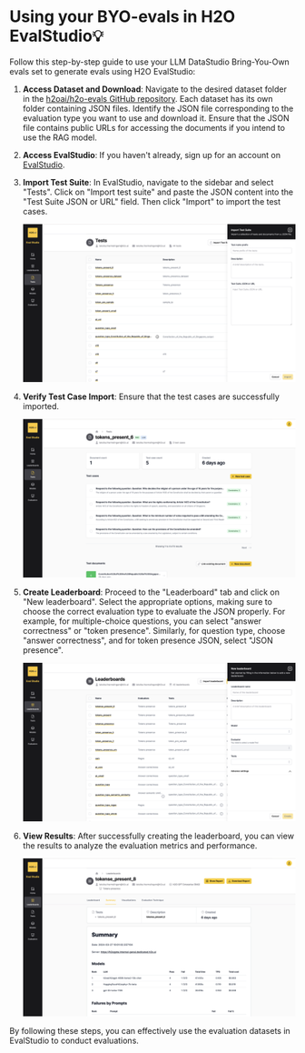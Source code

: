# Using your BYO-evals in H2O EvalStudio💡

Follow this step-by-step guide to use your LLM DataStudio Bring-You-Own evals set to generate evals using H2O EvalStudio:

1. **Access Dataset and Download**: Navigate to the desired dataset folder in the [h2oai/h2o-evals GitHub repository](https://github.com/h2oai/h2o-evals/tree/main/catalog). Each dataset has its own folder containing JSON files. Identify the JSON file corresponding to the evaluation type you want to use and download it. Ensure that the JSON file contains public URLs for accessing the documents if you intend to use the RAG model.

2. **Access EvalStudio**: If you haven't already, sign up for an account on [EvalStudio](https://eval-studio.internal-genai.dedicated.h2o.ai).

3. **Import Test Suite**: In EvalStudio, navigate to the sidebar and select "Tests". Click on "Import test suite" and paste the JSON content into the "Test Suite JSON or URL" field. Then click "Import" to import the test cases.

   ![Step 3 Image](images/step3.png)

4. **Verify Test Case Import**: Ensure that the test cases are successfully imported.

   ![Step 4 Image](images/step4.png)

5. **Create Leaderboard**: Proceed to the "Leaderboard" tab and click on "New leaderboard". Select the appropriate options, making sure to choose the correct evaluation type to evaluate the JSON properly. For example, for multiple-choice questions, you can select "answer correctness" or "token presence". Similarly, for question type, choose "answer correctness", and for token presence JSON, select "JSON presence".

   ![Step 5 Image](images/step5.png)

6. **View Results**: After successfully creating the leaderboard, you can view the results to analyze the evaluation metrics and performance.

   ![Step 6 Image](images/step6.png)

By following these steps, you can effectively use the evaluation datasets in EvalStudio to conduct evaluations.